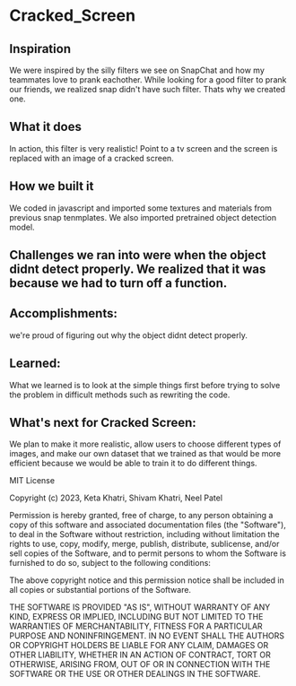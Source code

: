 # Cracked_Screen

## Inspiration
We were inspired by the silly filters we see on SnapChat and how my teammates love to prank eachother. While looking for a good filter to prank our friends, we realized snap didn't have such filter. Thats why we created one.

## What it does
In action, this filter is very realistic! Point to a tv screen and the screen is replaced with an image of a cracked screen. 

## How we built it 
We coded in javascript and imported some textures and materials from previous snap tenmplates. We also imported pretrained object detection model.

## Challenges we ran into were when the object didnt detect properly. We realized that it was because we had to turn off a function.

## Accomplishments: 
we're proud of figuring out why the object didnt detect properly.

## Learned: 
What we learned is to look at the simple things first before trying to solve the problem in difficult methods such as rewriting the code.

## What's next for Cracked Screen: 
We plan to make it more realistic, allow users to choose different types of images, and make our own dataset that we trained as that would be more efficient because we would be able to train it to do different things.


MIT License

Copyright (c) 2023, Keta Khatri, Shivam Khatri, Neel Patel

Permission is hereby granted, free of charge, to any person obtaining a copy of this software and associated documentation files (the "Software"), to deal in the Software without restriction, including without limitation the rights to use, copy, modify, merge, publish, distribute, sublicense, and/or sell copies of the Software, and to permit persons to whom the Software is furnished to do so, subject to the following conditions:

The above copyright notice and this permission notice shall be included in all copies or substantial portions of the Software.

THE SOFTWARE IS PROVIDED "AS IS", WITHOUT WARRANTY OF ANY KIND, EXPRESS OR IMPLIED, INCLUDING BUT NOT LIMITED TO THE WARRANTIES OF MERCHANTABILITY, FITNESS FOR A PARTICULAR PURPOSE AND NONINFRINGEMENT. IN NO EVENT SHALL THE AUTHORS OR COPYRIGHT HOLDERS BE LIABLE FOR ANY CLAIM, DAMAGES OR OTHER LIABILITY, WHETHER IN AN ACTION OF CONTRACT, TORT OR OTHERWISE, ARISING FROM, OUT OF OR IN CONNECTION WITH THE SOFTWARE OR THE USE OR OTHER DEALINGS IN THE SOFTWARE.
